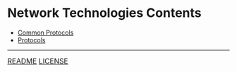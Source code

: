 # Network Technologies Contents
- [Common Protocols](https://github.com/ryancranie/cybersecurity-osint/blob/main/Notes/Network%20Technologies/Common%20Protocols.md)
- [Protocols](https://github.com/ryancranie/cybersecurity-osint/blob/main/Notes/Network%20Technologies/Protocols.md)

---
<font size=3>[README](https://github.com/ryancranie/cybersecurity-osint/blob/main/README.md)
[LICENSE](https://github.com/ryancranie/cybersecurity-osint/blob/main/LICENSE)</font>